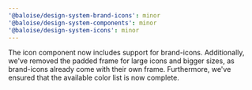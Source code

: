 ```yaml
---
'@baloise/design-system-brand-icons': minor
'@baloise/design-system-components': minor
'@baloise/design-system-icons': minor
---
```


The icon component now includes support for brand-icons. Additionally, we've removed the padded frame for large icons and bigger sizes, as brand-icons already come with their own frame. Furthermore, we've ensured that the available color list is now complete.
